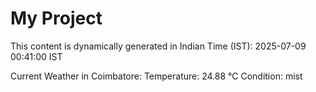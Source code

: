 # My Project

This content is dynamically generated in Indian Time (IST): 2025-07-09 00:41:00 IST


Current Weather in Coimbatore:
Temperature: 24.88 °C
Condition: mist
